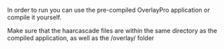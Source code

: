 In order to run you can use the pre-compiled OverlayPro application or compile it yourself.

Make sure that the haarcascade files are within the same directory as the compiled application, as well as the /overlay/ folder 
